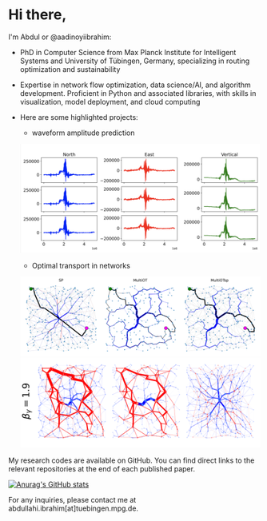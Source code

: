 # Hi there, 

I'm Abdul or @aadinoyiibrahim:

 - PhD in Computer Science from Max Planck Institute for Intelligent Systems and University of Tübingen, Germany, specializing in routing optimization and sustainability

 - Expertise in network flow optimization, data science/AI, and algorithm development. Proficient in Python and associated libraries, with skills in visualization, model deployment, and cloud computing

 - Here are some highlighted projects:
    - waveform amplitude prediction

    <p align="center">
    <img src ="./figs/waveform_pred.png"><br>
    </p>

    - Optimal transport in networks
    <p align="center">
    <img src ="./figs/allpaths.png"><br>
    <img src ="./figs/allpaths2.png"><br>
    </p>

My research codes are available on GitHub. You can find direct links to the relevant repositories at the end of each published paper.

[![Anurag's GitHub stats](https://github-readme-stats.vercel.app/api?username=aadinoyiibrahim)](https://github.com/aadinoyiibrahim/github-readme-stats)

For any inquiries, please contact me at abdullahi.ibrahim[at]tuebingen.mpg.de.
